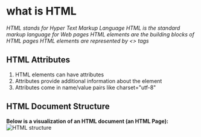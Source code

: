 # what is HTML

*HTML stands for Hyper Text Markup Language
HTML is the standard markup language for Web pages
HTML elements are the building blocks of HTML pages
HTML elements are represented by <> tags*

## HTML Attributes
1. HTML elements can have attributes
2. Attributes provide additional information about the element
3. Attributes come in name/value pairs like charset="utf-8"

## HTML Document Structure
**Below is a visualization of an HTML document (an HTML Page):**
![HTML structure](https://notesformsc.org/wp-content/uploads/2018/01/HTML-Structure.png)
